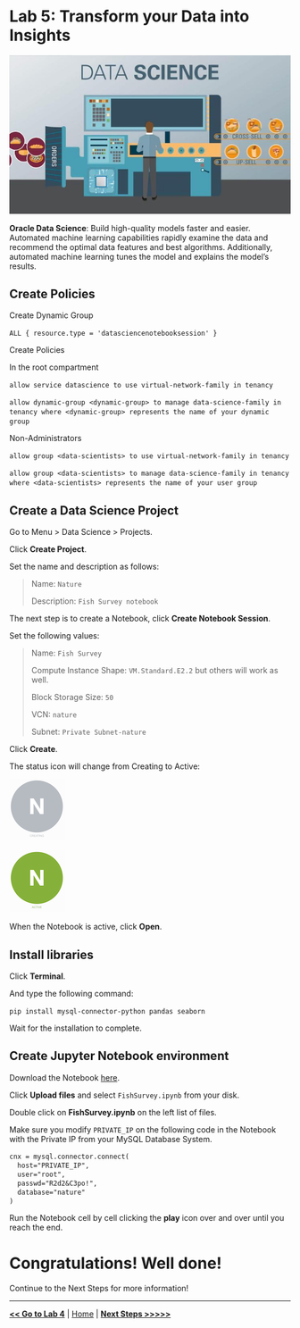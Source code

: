 # Lab 5: Transform your Data into Insights

![Data Science](./images/ds_banner.jpg)

**Oracle Data Science**: Build high-quality models faster and easier. Automated machine learning capabilities rapidly examine the data and recommend the optimal data features and best algorithms. Additionally, automated machine learning tunes the model and explains the model’s results.

## Create Policies

Create Dynamic Group

`ALL { resource.type = 'datasciencenotebooksession' }`

Create Policies

In the root compartment

`allow service datascience to use virtual-network-family in tenancy`

`allow dynamic-group <dynamic-group> to manage data-science-family in tenancy where <dynamic-group> represents the name of your dynamic group`

Non-Administrators

`allow group <data-scientists> to use virtual-network-family in tenancy`

`allow group <data-scientists> to manage data-science-family in tenancy where <data-scientists> represents the name of your user group`

## Create a Data Science Project

Go to Menu > Data Science > Projects.

Click **Create Project**.

Set the name and description as follows:

> Name: `Nature`
> 
> Description: `Fish Survey notebook`

The next step is to create a Notebook, click **Create Notebook Session**.

Set the following values:

> Name: `Fish Survey`
> 
> Compute Instance Shape: `VM.Standard.E2.2` but others will work as well.
> 
> Block Storage Size: `50`
> 
> VCN: `nature`
> 
> Subnet: `Private Subnet-nature`

Click **Create**.

The status icon will change from Creating to Active:

![Creating](./images/datascience-creating.png)

![Active](./images/datascience-active.png)

When the Notebook is active, click **Open**.

## Install libraries

Click **Terminal**.

And type the following command:

`pip install mysql-connector-python pandas seaborn`

Wait for the installation to complete.

## Create Jupyter Notebook environment

Download the Notebook [here](files/FishSurvey.ipynb).

Click **Upload files** and select `FishSurvey.ipynb` from your disk.

Double click on **FishSurvey.ipynb** on the left list of files.

Make sure you modify `PRIVATE_IP` on the following code in the Notebook with the Private IP from your MySQL Database System.

```
cnx = mysql.connector.connect(
  host="PRIVATE_IP",
  user="root",
  passwd="R2d2&C3po!",
  database="nature"
)
```

Run the Notebook cell by cell clicking the **play** icon over and over until you reach the end.

# Congratulations! Well done!

Continue to the Next Steps for more information!

---

[**<< Go to Lab 4**](../lab4/README.md) | [Home](../README.md) | [**Next Steps >>>>>**](../next/README.md)